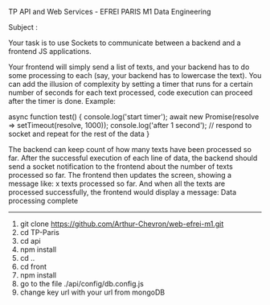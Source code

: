 TP API and Web Services - EFREI PARIS M1 Data Engineering

Subject :

Your task is to use Sockets to communicate between a backend and a frontend JS applications.

Your frontend will simply send a list of texts, and your backend has to do some processing to each (say, your backend has to lowercase the text). You can add the illusion of complexity by setting a timer that runs for a certain number of seconds for each text processed, code execution can proceed after the timer is done. Example:

async function test() {
    console.log('start timer');
    await new Promise(resolve => setTimeout(resolve, 1000));
    console.log('after 1 second');
    // respond to socket and repeat for the rest of the data
}

The backend can keep count of how many texts have been processed so far. After the successful execution
of each line of data, the backend should send a socket notification to the frontend about the number
of texts processed so far.
The frontend then updates the screen, showing a message like:
x texts processed so far.
And when all the texts are processed successfully, the frontend would display a message:
Data processing complete

-------------------------

1. git clone https://github.com/Arthur-Chevron/web-efrei-m1.git
2. cd TP-Paris
3. cd api
4. npm install
5. cd ..
6. cd front
7. npm install
8. go to the file ./api/config/db.config.js
9. change key url with your url from mongoDB